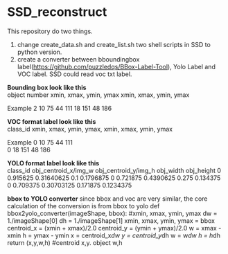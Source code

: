 # SSD_reconstruct <br>

This repository do two things.
1. change create_data.sh and create_list.sh two shell scripts in SSD to python version.
2. create a converter between bboundingbox label(https://github.com/puzzledqs/BBox-Label-Tool),  Yolo Label and VOC label.
SSD could read voc txt label.


**Bounding box look like this** <br>
object number
xmin, xmax, ymin, ymax
xmin, xmax, ymin, ymax

Example 
2
10 75 44 111
18 151 48 186



**VOC format label look like this** <br>
class_id  xmin, xmax, ymin, ymax,  xmin, xmax, ymin, ymax

Example 
0 10 75 44 111  
0 18 151 48 186




**YOLO format label look like this** <br>
class_id    obj_centroid_x/img_w  obj_centroid_y/img_h  obj_width    obj_height
0 0.915625 0.31640625 0.1 0.1796875
0 0.721875 0.4390625 0.275 0.134375
0 0.709375 0.30703125 0.171875 0.1234375


**bbox to YOLO converter**
since bbox and voc are very similar, the core calculation of the conversion is from bbox to yolo
def bbox2yolo_converter(imageShape, bbox):  #xmin, xmax, ymin, ymax
    dw = 1./imageShape[0]
    dh = 1./imageShape[1]
    xmin, xmax, ymin, ymax = bbox
    centroid_x = (xmin + xmax)/2.0
    centroid_y = (ymin + ymax)/2.0
    w = xmax - xmin
    h = ymax - ymin
    x = centroid_x*dw
    y = centroid_y*dh
    w = w*dw
    h = h*dh
    return (x,y,w,h)  #centroid x,y.   object w,h





 
